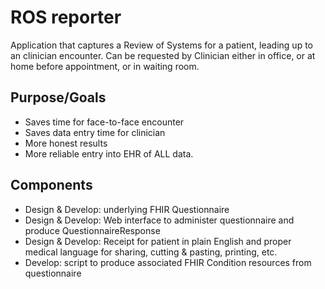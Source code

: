 # ROS reporter
Application that captures a Review of Systems for a patient, leading up to an clinician encounter. Can be requested by Clinician either in office, or at home before appointment, or in waiting room. 

## Purpose/Goals
- Saves time for face-to-face encounter
- Saves data entry time for clinician
- More honest results
- More reliable entry into EHR of ALL data. 

## Components
- Design & Develop: underlying FHIR Questionnaire
- Design & Develop: Web interface to administer questionnaire and produce QuestionnaireResponse
- Design & Develop:  Receipt for patient in plain English and proper medical language for sharing, cutting & pasting, printing, etc.
- Develop: script to produce associated FHIR Condition resources from questionnaire
